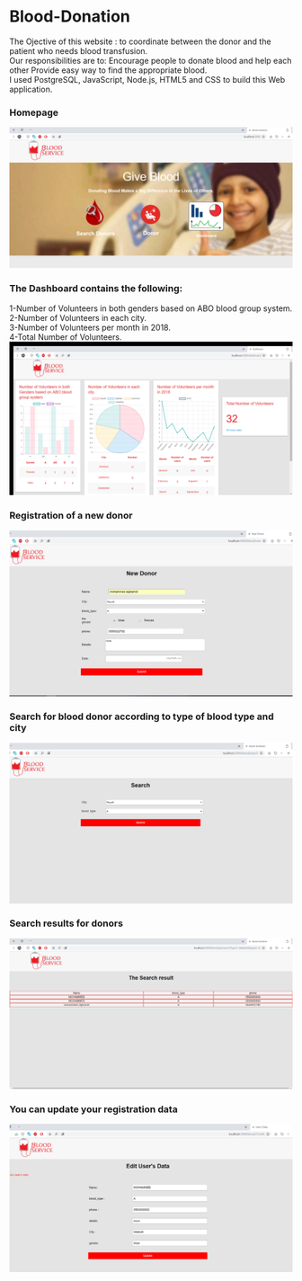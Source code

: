 # Blood-Donation

The Ojective of this website : to coordinate between the donor and the patient who needs blood transfusion.<br />
Our responsibilities are to: Encourage people to donate blood and help each other Provide easy way to find the appropriate blood.<br />
I used PostgreSQL, JavaScript, Node.js, HTML5 and CSS to build this Web application.<br />
### Homepage
![](./image_website/1.jpg)


### The Dashboard contains the following: 
 1-Number of Volunteers in both genders based on ABO blood group system.<br />
 2-Number of Volunteers in each city.<br />
 3-Number of Volunteers per month in 2018.<br />
 4-Total Number of Volunteers.<br />
![](./image_website/2.jpg)

### Registration of a new donor
![](./image_website/3.jpg)

 ### Search for blood donor according to type of blood type and city
![](./image_website/4.jpg)

### Search results for donors
![](./image_website/5.jpg)
### You can update your registration data
![](./image_website/8.jpg)
